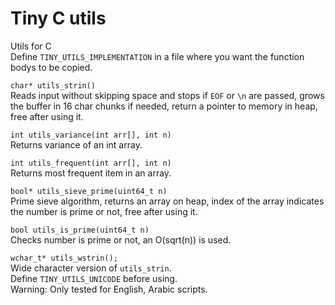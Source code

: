 # Tiny C utils
Utils for C     
Define `TINY_UTILS_IMPLEMENTATION` in a file where you want the function bodys to be copied.    

`char* utils_strin()`   
Reads input without skipping space and stops if `EOF` or `\n` are passed, grows the buffer in 16 char chunks if needed, return a pointer to memory in heap, free after using it.   

`int utils_variance(int arr[], int n)`    
Returns variance of an int array.    

`int utils_frequent(int arr[], int n)`    
Returns most frequent item in an array.     

`bool* utils_sieve_prime(uint64_t n)`     
Prime sieve algorithm, returns an array on heap, index of the array indicates the number is prime or not, free after using it.     

`bool utils_is_prime(uint64_t n)`     
Checks number is prime or not, an O(sqrt(n)) is used.     

`wchar_t* utils_wstrin();`         
Wide character version of `utils_strin`.    
Define `TINY_UTILS_UNICODE` before using.      
Warning: Only tested for English, Arabic scripts.    
